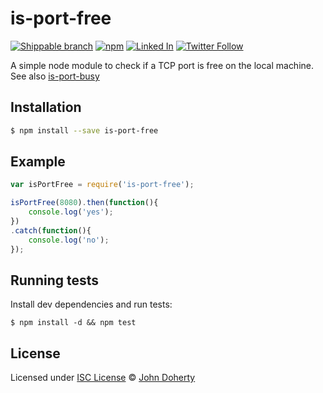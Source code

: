 # is-port-free

[![Shippable branch](https://img.shields.io/shippable/5818b23b8ec3a610001a7293/master.svg)](https://app.shippable.com/projects/5818b23b8ec3a610001a7293) [![npm](https://img.shields.io/npm/dt/is-port-free.svg)](https://www.npmjs.com/package/is-port-free) [![Linked In](https://img.shields.io/badge/Linked-In-blue.svg)](https://www.linkedin.com/in/john-i-doherty) [![Twitter Follow](https://img.shields.io/twitter/follow/CambridgeMVP.svg?style=social&label=Twitter&style=plastic)](https://twitter.com/CambridgeMVP)

A simple node module to check if a TCP port is free on the local machine. See also [is-port-busy](https://www.npmjs.com/package/is-port-busy)

## Installation

```bash
$ npm install --save is-port-free
```

## Example

```js
var isPortFree = require('is-port-free');

isPortFree(8080).then(function(){
    console.log('yes');
})
.catch(function(){
    console.log('no');
});
```

## Running tests

Install dev dependencies and run tests:

```
$ npm install -d && npm test
```

## License

Licensed under [ISC License](LICENSE) &copy; [John Doherty](http://www.johndoherty.info)
